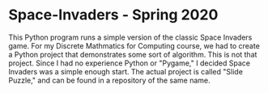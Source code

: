# Space-Invaders - Spring 2020

This Python program runs a simple version of the classic Space Invaders game.
For my Discrete Mathmatics for Computing course, we had to create a Python project that demonstrates
some sort of algorithm. This is not that project. Since I had no experience Python or "Pygame," I decided
Space Invaders was a simple enough start. The actual project is called "Slide Puzzle," and can be found in
a repository of the same name.
